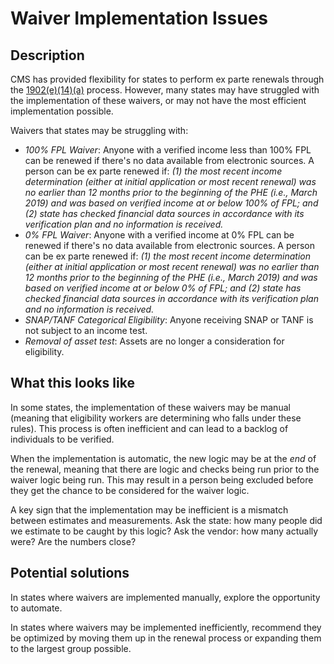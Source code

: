 # Waiver Implementation Issues

## Description

CMS has provided flexibility for states to perform ex parte renewals through the [1902(e)(14)(a)](https://www.medicaid.gov/resources-for-states/coronavirus-disease-2019-covid-19/unwinding-and-returning-regular-operations-after-covid-19/covid-19-phe-unwinding-section-1902e14a-waiver-approvals/index.html) process. However, many states may have struggled with the implementation of these waivers, or may not have the most efficient implementation possible.

Waivers that states may be struggling with:
  - *100% FPL Waiver*: Anyone with a verified income less than 100% FPL can be renewed if there's no data available from electronic sources. A person can be ex parte renewed if: _(1) the most recent income determination (either at initial application or most recent renewal) was no earlier than 12 months prior to the beginning of the PHE (i.e., March 2019) and was based on verified income at or below 100% of FPL; and (2) state has checked financial data sources in accordance with its verification plan and no information is received._
  - *0% FPL Waiver*: Anyone with a verified income at 0% FPL can be renewed if there's no data available from electronic sources. A person can be ex parte renewed if: _(1) the most recent income determination (either at initial application or most recent renewal) was no earlier than 12 months prior to the beginning of the PHE (i.e., March 2019) and was based on verified income at or below 0% of FPL; and (2) state has checked financial data sources in accordance with its verification plan and no information is received._
  - *SNAP/TANF Categorical Eligibility*: Anyone receiving SNAP or TANF is not subject to an income test.
  - *Removal of asset test*: Assets are no longer a consideration for eligibility.

## What this looks like

In some states, the implementation of these waivers may be manual (meaning that eligibility workers are determining who falls under these rules). This process is often inefficient and can lead to a backlog of individuals to be verified.

When the implementation is automatic, the new logic may be at the _end_ of the renewal, meaning that there are logic and checks being run prior to the waiver logic being run. This may result in a person being excluded before they get the chance to be considered for the waiver logic.

A key sign that the implementation may be inefficient is a mismatch between estimates and measurements. Ask the state: how many people did we estimate to be caught by this logic? Ask the vendor: how many actually were? Are the numbers close?

## Potential solutions

In states where waivers are implemented manually, explore the opportunity to automate.

In states where waivers may be implemented inefficiently, recommend they be optimized by moving them up in the renewal process or expanding them to the largest group possible.
